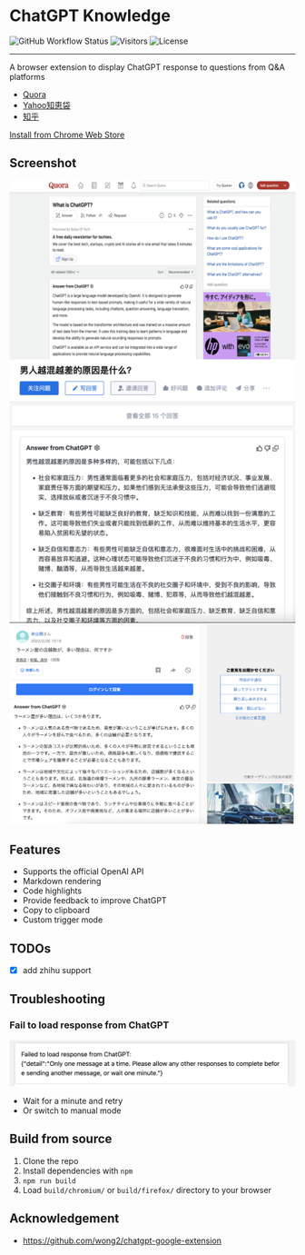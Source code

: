 # ChatGPT Knowledge

![GitHub Workflow Status](https://github.com/xubujie/chatgpt-knowledge/actions/workflows/pre-release-build.yml/badge.svg)
![Visitors](https://api.visitorbadge.io/api/visitors?path=https%3A%2F%2Fgithub.com%2Fxubujie%2Fchatgpt-knowledge&label=VISITORS&countColor=%23dce775&style=flat-square)
![License](https://img.shields.io/github/license/wong2/chatgpt-google-extension)

---

A browser extension to display ChatGPT response to questions from Q&A platforms
* [Quora](https://www.quora.com/)
* [Yahoo知恵袋](https://chiebukuro.yahoo.co.jp/)
* [知乎](https://www.zhihu.com/)

[Install from Chrome Web Store](https://chrome.google.com/webstore/detail/chatgpt-knowledge/chdldcpcjochbemlaclnckfkeaojibao)

## Screenshot

![quora](screenshots/quora.png?raw=true)
![zhihu](screenshots/zhihu.png?raw=true)
![yahoo](screenshots/yahoo.png?raw=true)

## Features

- Supports the official OpenAI API
- Markdown rendering
- Code highlights
- Provide feedback to improve ChatGPT
- Copy to clipboard
- Custom trigger mode

## TODOs

- [x] add zhihu support

## Troubleshooting

### Fail to load response from ChatGPT
![failure](screenshots/failure.png)

* Wait for a minute and retry
* Or switch to manual mode

## Build from source

1. Clone the repo
2. Install dependencies with `npm`
3. `npm run build`
4. Load `build/chromium/` or `build/firefox/` directory to your browser


## Acknowledgement

* https://github.com/wong2/chatgpt-google-extension